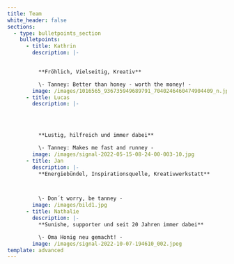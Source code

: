 ```yaml
---
title: Team
white_header: false
sections:
  - type: bulletpoints_section
    bulletpoints:
      - title: Kathrin
        description: |-
          

          **Fröhlich, Vielseitig, Kreativ**

          \- Tanney: Better than honey - worth the money! -
        image: /images/1016565_936735949689791_7040246460474904409_n.jpg
      - title: Lucas
        description: |-
          



          **Lustig, hilfreich und immer dabei**

          \- Tanney: Makes me fast and runney -
        image: /images/signal-2022-05-15-08-24-00-003-10.jpg
      - title: Jan
        description: |-
          **Energiebündel, Inspirationsquelle, Kreativwerkstatt**



          \- Don´t worry, be tanney -
        image: /images/bild1.jpg
      - title: Nathalie
        description: |-
          **Sunishe, supporter und seit 20 Jahren immer dabei**

          \- Oma Honig neu gemacht! -
        image: /images/signal-2022-10-07-194610_002.jpeg
template: advanced
---
```

